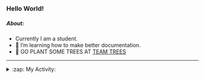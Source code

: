 ### Hello World!

##### About:
- Currently I am a student.
- 🌱 I’m learning how to make better documentation.
- 🌱 GO PLANT SOME TREES AT [TEAM TREES](https://teamtrees.org/)

---
<details>
  <summary>:zap: My Activity:</summary>
  
<!--START_SECTION:waka-->
![Code Time](http://img.shields.io/badge/Code%20Time-1%2C123%20hrs%2015%20mins-blue)

**I'm a Night 🦉** 

```text
🌞 Morning                1707 commits        ███░░░░░░░░░░░░░░░░░░░░░░   10.04 % 
🌆 Daytime                5683 commits        ████████░░░░░░░░░░░░░░░░░   33.43 % 
🌃 Evening                4838 commits        ███████░░░░░░░░░░░░░░░░░░   28.46 % 
🌙 Night                  4770 commits        ███████░░░░░░░░░░░░░░░░░░   28.06 % 
```
📅 **I'm Most Productive on Wednesday** 

```text
Monday                   2422 commits        ████░░░░░░░░░░░░░░░░░░░░░   14.25 % 
Tuesday                  2149 commits        ███░░░░░░░░░░░░░░░░░░░░░░   12.64 % 
Wednesday                4061 commits        ██████░░░░░░░░░░░░░░░░░░░   23.89 % 
Thursday                 2290 commits        ███░░░░░░░░░░░░░░░░░░░░░░   13.47 % 
Friday                   1697 commits        ██░░░░░░░░░░░░░░░░░░░░░░░   09.98 % 
Saturday                 1490 commits        ██░░░░░░░░░░░░░░░░░░░░░░░   08.77 % 
Sunday                   2889 commits        ████░░░░░░░░░░░░░░░░░░░░░   17.00 % 
```


📊 **This Week I Spent My Time On** 

```text
🔥 Editors: 
VS Code                  1 hr 42 mins        █████████████████████████   100.00 % 

🐱‍💻 Projects: 
praise                   1 hr 11 mins        █████████████████░░░░░░░░   69.78 % 
discord-bot              30 mins             ███████░░░░░░░░░░░░░░░░░░   29.49 % 
CSF22                    0 secs              ░░░░░░░░░░░░░░░░░░░░░░░░░   00.72 % 
```


 Last Updated on 19/05/2023 01:34:52 UTC
<!--END_SECTION:waka-->
</details>
